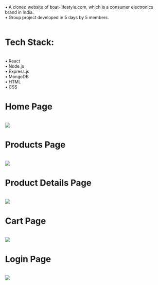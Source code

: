 • A cloned website of boat-lifestyle.com, which is a consumer electronics brand in India. <br>
• Group project developed in 5 days by 5 members.
<br>
<br>
<h1>Tech Stack:</h1> <br>
• React <br>
• Node.js <br>
• Express.js <br>
• MongoDB <br>
• HTML <br>
• CSS <br>

<h1>Home Page</h1>

<br>

<img src="https://user-images.githubusercontent.com/93468404/167298792-608ffa07-4eaa-4402-a806-ca3ae2c9789b.png">
<br>

<h1>Products Page</h1>

<br>

<img src="https://user-images.githubusercontent.com/93468404/167298802-42fe243a-5547-4db5-b611-6f12c0953c12.png">
<br>

<h1>Product Details Page</h1>

<br>

<img src="https://user-images.githubusercontent.com/93468404/167298864-0d92138b-427d-4a68-bb35-3fca73dc62c7.png">
<br>

<h1>Cart Page</h1>

<br>

<img src="https://user-images.githubusercontent.com/93468404/167298893-db93fde3-e039-4f47-92d6-ab992e362dc7.png">
<br>

<h1>Login Page</h1>

<br>

<img src="https://user-images.githubusercontent.com/93468404/167298926-93a81b61-0ac8-44f6-8f70-af3dac586a89.png">
<br>
<br>

